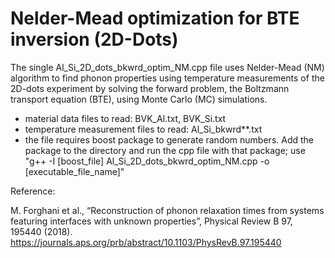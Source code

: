 # Nelder-Mead optimization for BTE inversion (2D-Dots)
The single Al_Si_2D_dots_bkwrd_optim_NM.cpp file uses Nelder-Mead (NM) algorithm to find phonon properties using temperature measurements of the 2D-dots experiment
by solving the forward problem, the Boltzmann transport equation (BTE), using Monte Carlo (MC) simulations.

- material data files to read: BVK_Al.txt, BVK_Si.txt
- temperature measurement files to read: Al_Si_bkwrd**.txt
- the file requires boost package to generate random numbers. Add the package to the directory and run the cpp file with that package; use "g++ -I [boost_file] Al_Si_2D_dots_bkwrd_optim_NM.cpp -o [executable_file_name]"

Reference: 

M. Forghani et al., “Reconstruction of phonon relaxation times from systems featuring interfaces with unknown properties”, Physical Review B 97, 195440 (2018). https://journals.aps.org/prb/abstract/10.1103/PhysRevB.97.195440
